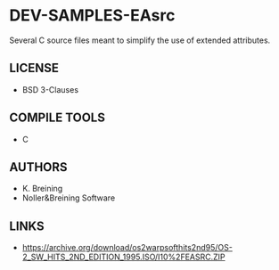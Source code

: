 # DEV-SAMPLES-EAsrc
Several C source files meant to simplify the use of extended attributes.

## LICENSE
* BSD 3-Clauses

## COMPILE TOOLS
* C
 
## AUTHORS
* K. Breining
* Noller&Breining Software

## LINKS
* https://archive.org/download/os2warpsofthits2nd95/OS-2_SW_HITS_2ND_EDITION_1995.ISO/I10%2FEASRC.ZIP
